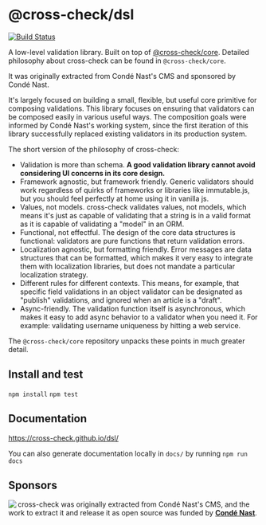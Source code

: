 # @cross-check/dsl

[![Build Status](https://travis-ci.org/cross-check/dsl.svg?branch=master)](https://travis-ci.org/cross-check/dsl)

A low-level validation library. Built on top of [@cross-check/core](https://github.com/tildeio/validations-core). Detailed philosophy about cross-check can be found in `@cross-check/core`.

It was originally extracted from Condé Nast's CMS and sponsored by Condé Nast.

It's largely focused on building a small, flexible, but useful core primitive for composing validations. This library focuses on ensuring that validators can be composed easily in various useful ways. The composition goals were informed by Condé Nast's working system, since the first iteration of this library successfully replaced existing validators in its production system.

The short version of the philosophy of cross-check:

- Validation is more than schema. **A good validation library cannot avoid considering UI concerns in its core design.**
- Framework agnostic, but framework friendly. Generic validators should work regardless of quirks of frameworks or libraries like immutable.js, but you should feel perfectly at home using it in vanilla js.
- Values, not models. cross-check validates values, not models, which means it's just as capable of validating that a string is in a valid format as it is capable of validating a "model" in an ORM.
- Functional, not effectful. The design of the core data structures is functional: validators are pure functions that return validation errors.
- Localization agnostic, but formatting friendly. Error messages are data structures that can be formatted, which makes it very easy to integrate them with localization libraries, but does not mandate a particular localization strategy.
- Different rules for different contexts. This means, for example, that specific field validations in an object validator can be designated as "publish" validations, and ignored when an article is a "draft".
- Async-friendly. The validation function itself is asynchronous, which makes it easy to add async behavior to a validator when you need it. For example: validating username uniqueness by hitting a web service.

The `@cross-check/core` repository unpacks these points in much greater detail.

## Install and test

`npm install`
`npm test`

## Documentation

https://cross-check.github.io/dsl/

You can also generate documentation locally in `docs/` by running `npm run docs`

## Sponsors

<img src="https://user-images.githubusercontent.com/56631/32398027-e2027480-c0a9-11e7-9077-c5ecca7bc39c.png" align="left"  />

cross-check was originally extracted from Condé Nast's CMS, and the work to extract it and release it as open source was funded by [**Condé Nast**](http://bit.ly/cn-rn).

